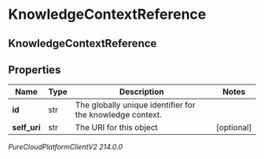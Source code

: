 # KnowledgeContextReference

## KnowledgeContextReference

## Properties

|Name | Type | Description | Notes|
|------------ | ------------- | ------------- | -------------|
| **id** | str | The globally unique identifier for the knowledge context. | |
| **self_uri** | str | The URI for this object | [optional] |



_PureCloudPlatformClientV2 214.0.0_

